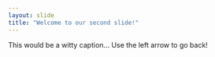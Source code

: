 ```yaml
---
layout: slide
title: "Welcome to our second slide!"
---
```

This would be a witty caption...
Use the left arrow to go back!
